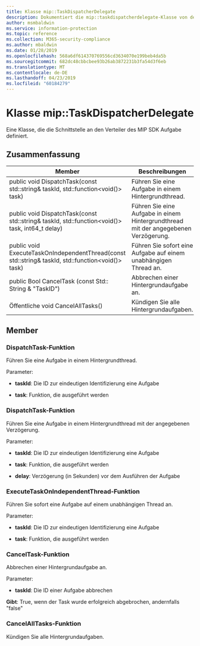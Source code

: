```yaml
---
title: Klasse mip::TaskDispatcherDelegate
description: Dokumentiert die mip::taskdispatcherdelegate-Klasse von der Microsoft Information Protection (MIP) SDK.
author: msmbaldwin
ms.service: information-protection
ms.topic: reference
ms.collection: M365-security-compliance
ms.author: mbaldwin
ms.date: 01/28/2019
ms.openlocfilehash: 568a6df614370769556cd3634070e199beb4da5b
ms.sourcegitcommit: 682dc48cbbcbee93b26ab3872231b3fa54d3f6eb
ms.translationtype: MT
ms.contentlocale: de-DE
ms.lasthandoff: 04/23/2019
ms.locfileid: "60184279"
---
```

# <a name="class-miptaskdispatcherdelegate"></a>Klasse mip::TaskDispatcherDelegate 
Eine Klasse, die die Schnittstelle an den Verteiler des MIP SDK Aufgabe definiert.
  
## <a name="summary"></a>Zusammenfassung
 Member                        | Beschreibungen                                
--------------------------------|---------------------------------------------
public void DispatchTask(const std::string& taskId, std::function\<void()\> task)  |  Führen Sie eine Aufgabe in einem Hintergrundthread.
public void DispatchTask(const std::string& taskId, std::function\<void()\> task, int64_t delay)  |  Führen Sie eine Aufgabe in einem Hintergrundthread mit der angegebenen Verzögerung.
public void ExecuteTaskOnIndependentThread(const std::string& taskId, std::function\<void()\> task)  |  Führen Sie sofort eine Aufgabe auf einem unabhängigen Thread an.
public Bool CancelTask (const Std:: String & "TaskID")  |  Abbrechen einer Hintergrundaufgabe an.
Öffentliche void CancelAllTasks()  |  Kündigen Sie alle Hintergrundaufgaben.
  
## <a name="members"></a>Member
  
### <a name="dispatchtask-function"></a>DispatchTask-Funktion
Führen Sie eine Aufgabe in einem Hintergrundthread.

Parameter:  
* **taskId**: Die ID zur eindeutigen Identifizierung eine Aufgabe 


* **task**: Funktion, die ausgeführt werden


  
### <a name="dispatchtask-function"></a>DispatchTask-Funktion
Führen Sie eine Aufgabe in einem Hintergrundthread mit der angegebenen Verzögerung.

Parameter:  
* **taskId**: Die ID zur eindeutigen Identifizierung eine Aufgabe 


* **task**: Funktion, die ausgeführt werden 


* **delay**: Verzögerung (in Sekunden) vor dem Ausführen der Aufgabe


  
### <a name="executetaskonindependentthread-function"></a>ExecuteTaskOnIndependentThread-Funktion
Führen Sie sofort eine Aufgabe auf einem unabhängigen Thread an.

Parameter:  
* **taskId**: Die ID zur eindeutigen Identifizierung eine Aufgabe 


* **task**: Funktion, die ausgeführt werden


  
### <a name="canceltask-function"></a>CancelTask-Funktion
Abbrechen einer Hintergrundaufgabe an.

Parameter:  
* **taskId**: Die ID einer Aufgabe abbrechen



  
**Gibt**: True, wenn der Task wurde erfolgreich abgebrochen, andernfalls "false"
  
### <a name="cancelalltasks-function"></a>CancelAllTasks-Funktion
Kündigen Sie alle Hintergrundaufgaben.